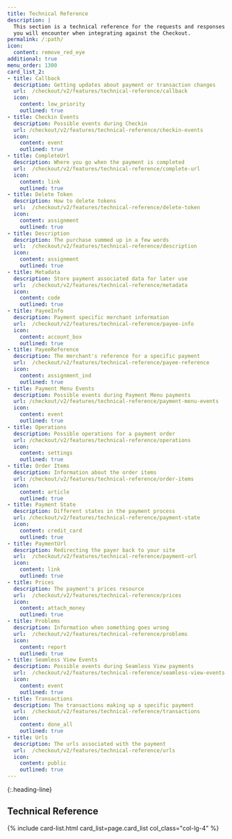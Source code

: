 ```yaml
---
title: Technical Reference
description: |
  This section is a technical reference for the requests and responses
  you will encounter when integrating against the Checkout.
permalink: /:path/
icon:
  content: remove_red_eye
additional: true
menu_order: 1300
card_list_2:
- title: Callback
  description: Getting updates about payment or transaction changes
  url:  /checkout/v2/features/technical-reference/callback
  icon:
    content: low_priority
    outlined: true
- title: Checkin Events
  description: Possible events during Checkin
  url: /checkout/v2/features/technical-reference/checkin-events
  icon:
    content: event
    outlined: true
- title: CompleteUrl
  description: Where you go when the payment is completed
  url:  /checkout/v2/features/technical-reference/complete-url
  icon:
    content: link
    outlined: true
- title: Delete Token
  description: How to delete tokens
  url:  /checkout/v2/features/technical-reference/delete-token
  icon:
    content: assignment
    outlined: true
- title: Description
  description: The purchase summed up in a few words
  url:  /checkout/v2/features/technical-reference/description
  icon:
    content: assignment
    outlined: true
- title: Metadata
  description: Store payment associated data for later use
  url:  /checkout/v2/features/technical-reference/metadata
  icon:
    content: code
    outlined: true
- title: PayeeInfo
  description: Payment specific merchant information
  url:  /checkout/v2/features/technical-reference/payee-info
  icon:
    content: account_box
    outlined: true
- title: PayeeReference
  description: The merchant's reference for a specific payment
  url:  /checkout/v2/features/technical-reference/payee-reference
  icon:
    content: assignment_ind
    outlined: true
- title: Payment Menu Events
  description: Possible events during Payment Menu payments
  url: /checkout/v2/features/technical-reference/payment-menu-events
  icon:
    content: event
    outlined: true
- title: Operations
  description: Possible operations for a payment order
  url: /checkout/v2/features/technical-reference/operations
  icon:
    content: settings
    outlined: true
- title: Order Items
  description: Information about the order items
  url: /checkout/v2/features/technical-reference/order-items
  icon:
    content: article
    outlined: true
- title: Payment State
  description: Different states in the payment process
  url: /checkout/v2/features/technical-reference/payment-state
  icon:
    content: credit_card
    outlined: true
- title: PaymentUrl
  description: Redirecting the payer back to your site
  url:  /checkout/v2/features/technical-reference/payment-url
  icon:
    content: link
    outlined: true
- title: Prices
  description: The payment's prices resource
  url:  /checkout/v2/features/technical-reference/prices
  icon:
    content: attach_money
    outlined: true
- title: Problems
  description: Information when something goes wrong
  url:  /checkout/v2/features/technical-reference/problems
  icon:
    content: report
    outlined: true
- title: Seamless View Events
  description: Possible events during Seamless View payments
  url:  /checkout/v2/features/technical-reference/seamless-view-events
  icon:
    content: event
    outlined: true
- title: Transactions
  description: The transactions making up a specific payment
  url:  /checkout/v2/features/technical-reference/transactions
  icon:
    content: done_all
    outlined: true
- title: Urls
  description: The urls associated with the payment
  url:  /checkout/v2/features/technical-reference/urls
  icon:
    content: public
    outlined: true
---
```



{:.heading-line}

## Technical Reference

{% include card-list.html card_list=page.card_list
    col_class="col-lg-4" %}
